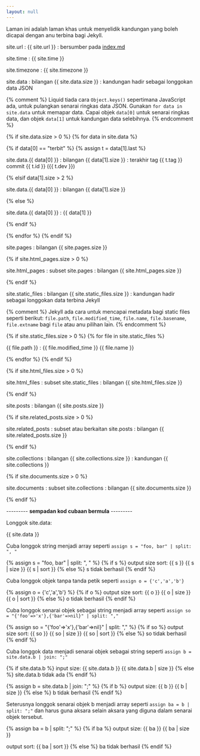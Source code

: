 ```yaml
---
layout: null
---
```


Laman ini adalah laman khas untuk menyelidik kandungan yang
boleh dicapai dengan anu terbina bagi Jekyll.

site.url
: {{ site.url }}
: bersumber pada [index.md](index.md)

site.time
: {{ site.time }}

site.timezone
: {{ site.timezone }}

site.data
: bilangan {{ site.data.size }}
: kandungan hadir sebagai longgokan data JSON

{% comment %}
Liquid tiada cara `Object.keys()` sepertimana JavaScript
ada, untuk pulangkan senarai ringkas data JSON. Gunakan
`for data in site.data` untuk memapar data. Capai objek
`data[0]` untuk senarai ringkas data, dan objek `data[1]`
untuk kandungan data selebihnya.
{% endcomment %}

{% if site.data.size > 0 %}
{% for data in site.data %}

  {% if data[0] == "terbit" %}
  {% assign t = data[1].last %}

  site.data.{{ data[0] }}
  : bilangan {{ data[1].size }}
  : terakhir tag {{ t.tag }} commit {{ t.id }} ({{ t.dev }})

  {% elsif data[1].size > 2 %}

  site.data.{{ data[0] }}
  : bilangan {{ data[1].size }}

  {% else %}

  site.data.{{ data[0] }}
  : {{ data[1] }}

  {% endif %}

{% endfor %}
{% endif %}

site.pages
: bilangan {{ site.pages.size }}

{% if site.html_pages.size > 0 %}

site.html_pages
: subset site.pages
: bilangan {{ site.html_pages.size }}

{% endif %}

site.static_files
: bilangan {{ site.static_files.size }}
: kandungan hadir sebagai longgokan data terbina Jekyll

{% comment %}
Jekyll ada cara untuk mencapai metadata bagi static files
seperti berikut: `file.path`, `file.modified_time`,
`file.name`, `file.basename`, `file.extname` bagi `file`
atau anu pilihan lain.
{% endcomment %}

{% if site.static_files.size > 0 %}
{% for file in site.static_files %}

  {{ file.path }}
  : {{ file.modified_time }} {{ file.name }}

{% endfor %}
{% endif %}

{% if site.html_files.size > 0 %}

site.html_files
: subset site.static_files
: bilangan {{ site.html_files.size }}

{% endif %}

site.posts
: bilangan {{ site.posts.size }}

{% if site.related_posts.size > 0 %}

site.related_posts
: subset atau berkaitan site.posts
: bilangan {{ site.related_posts.size }}

{% endif %}

site.collections
: bilangan {{ site.collections.size }}
: kandungan {{ site.collections }}

{% if site.documents.size > 0 %}

site.documents
: subset site.collections
: bilangan {{ site.documents.size }}

{% endif %}

--------- **sempadan kod cubaan bermula** ---------

Longgok site.data:

{{ site.data }}

Cuba longgok string menjadi array
seperti `assign s = "foo, bar" | split: ", "`

{% assign s = "foo, bar" | split: ", " %}
{% if s %}
output size sort:
{{ s }} {{ s | size }} {{ s | sort }}
{% else %}
s tidak berhasil
{% endif %}

Cuba longgok objek tanpa tanda petik
seperti `assign o = {'c','a','b'}`

{% assign o = {'c','a','b'} %}
{% if o %}
output size sort:
{{ o }} {{ o | size }} {{ o | sort }}
{% else %}
o tidak berhasil
{% endif %}

Cuba longgok senarai objek sebagai string menjadi array
seperti `assign so = "{'foo'=>'x'},{'bar'=>nil}" | split: ","`

{% assign so = "{'foo'=>'x'},{'bar'=>nil}" | split: "," %}
{% if so %}
output size sort:
{{ so }} {{ so | size }} {{ so | sort }}
{% else %}
so tidak berhasil
{% endif %}

Cuba longgok data menjadi senarai objek sebagai string
seperti `assign b = site.data.b | join: ";"`

{% if site.data.b %}
input size:
{{ site.data.b }} {{ site.data.b | size }}
{% else %}
site.data.b tidak ada
{% endif %}

{% assign b = site.data.b | join: ";" %}
{% if b %}
output size:
{{ b }} {{ b | size }}
{% else %}
b tidak berhasil
{% endif %}

Seterusnya longgok senarai objek b menjadi array
seperti `assign ba = b | split: ";"` dan harus guna aksara
selain aksara yang diguna dalam senarai objek tersebut.

{% assign ba = b | split: ";" %}
{% if ba %}
output size:
{{ ba }} {{ ba | size }}

output sort:
{{ ba | sort }}
{% else %}
ba tidak berhasil
{% endif %}
